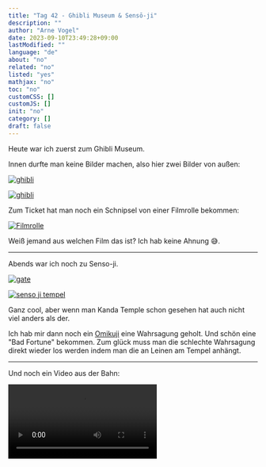 ```yaml
---
title: "Tag 42 - Ghibli Museum & Sensō-ji"
description: ""
author: "Arne Vogel"
date: 2023-09-10T23:49:28+09:00
lastModified: ""
language: "de"
about: "no"
related: "no"
listed: "yes"
mathjax: "no"
toc: "no"
customCSS: []
customJS: []
init: "no"
category: []
draft: false
---
```


Heute war ich zuerst zum Ghibli Museum.

Innen durfte man keine Bilder machen, also hier zwei Bilder von außen:

[![ghibli](ghibli-small.jpg)](ghibli.jpg)

[![ghibli](ghibli2-small.jpg)](ghibli2.jpg)

Zum Ticket hat man noch ein Schnipsel von einer Filmrolle bekommen:

[![Filmrolle](filmrolle-small.jpg)](filmrolle.jpg)

Weiß jemand aus welchen Film das ist? 
Ich hab keine Ahnung 😅.

---

Abends war ich noch zu Senso-ji.

[![gate](gate-small.jpg)](gate.jpg)

[![senso ji tempel](temple-small.jpg)](temple.jpg)

Ganz cool, aber wenn man Kanda Temple schon gesehen hat auch nicht viel anders als der.

Ich hab mir dann noch ein [Omikuji](https://de.wikipedia.org/wiki/Omikuji) eine Wahrsagung geholt.
Und schön eine "Bad Fortune" bekommen.
Zum glück muss man die schlechte Wahrsagung direkt wieder los werden indem man die an Leinen am Tempel anhängt.

---

Und noch ein Video aus der Bahn:


<video controls src="bahn.mp4"></video>
